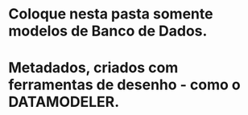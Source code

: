 # Coloque nesta pasta somente modelos de Banco de Dados.
# Metadados, criados com ferramentas de desenho - como o DATAMODELER.
